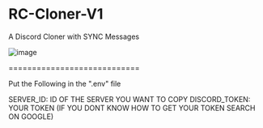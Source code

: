 # RC-Cloner-V1
A Discord Cloner with SYNC Messages

![image](https://user-images.githubusercontent.com/76198366/154788756-9e74ff85-9232-4303-95b1-528fdf142c47.png)

============================

Put the Following in the ".env" file

SERVER_ID: ID OF THE SERVER YOU WANT TO COPY 
DISCORD_TOKEN: YOUR TOKEN (IF YOU DONT KNOW HOW TO GET YOUR TOKEN SEARCH ON GOOGLE)
